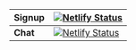 | **Signup** | [![Netlify Status](https://api.netlify.com/api/v1/badges/e3447b04-150a-4f05-9d9f-3bf4dfcd856a/deploy-status)](https://app.netlify.com/sites/fplus-signup/deploys) |
|------------|-------------------------------------------------------------------------------------------------------------------------------------------------------------------|
| **Chat**   | [![Netlify Status](https://api.netlify.com/api/v1/badges/c6f8f399-046a-411a-b417-3316481c51c9/deploy-status)](https://app.netlify.com/sites/fplus-chat/deploys)   |
